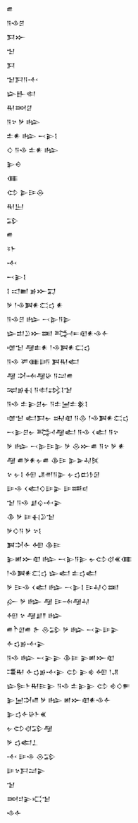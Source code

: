 <div class='block'>
<div class='line'>𒌑</div>
<div class='line'>𒀀𒈾𒆪</div>
<div class='line'>𒁕𒁍</div>
<div class='line'>𒈠</div>
<div class='line'>𒁕</div>
<div class='line'>𒈠𒁕𒀀𒋾</div>
<div class='line'>𒇽𒃲𒊕</div>
<div class='line'>𒊑𒇷𒆪</div>
<div class='line'>𒀀𒆳 𒃻 𒈗</div>
<div class='line'>𒉺𒀭 𒈗 𒁁𒉌𒋙</div>
<div class='line'>𒄭 𒀀𒈾 𒉺𒀭 𒈗</div>
<div class='line'>𒉌𒀪</div>
<div class='line'>𒈪</div>
<div class='line'>𒌌 𒉌𒄿𒁲</div>
<div class='line'>𒊑𒌨</div>
<div class='line'>𒁉</div>
<div class='line'>𒌑</div>
<div class='line'>𒂟𒈨</div>
<div class='line'>𒋾</div>
<div class='line'>𒁁𒉌𒋙</div>
<div class='line'>𒋙 𒀊𒆤 𒂊𒁍𒍑</div>
<div class='line'>𒃻 𒁹𒈾𒀉𒀭𒀫𒌓 𒀭</div>
<div class='line'>𒀀𒈾𒆪 𒈗 𒁁𒉌𒀀𒉌</div>
<div class='line'>𒇽𒄥𒊒𒁍𒌅 𒅋𒋰𒊏𒀭𒈾𒅆</div>
<div class='line'>𒌝𒈠 𒆷𒉺𒀭 𒁹𒈾𒀉𒀭𒀫𒌓</div>
<div class='line'>𒀀𒈾 𒂄𒈪𒅀 𒀉𒊑𒅗</div>
<div class='line'>𒆷 𒋫𒁄𒆷𒄩 𒀀𒁺𒌑</div>
<div class='line'>𒉈𒂊𒈬 𒀀𒊕𒃶𒋙𒈠</div>
<div class='line'>𒀀𒈾 𒉺𒉌𒆪𒉡 𒀀𒉺𒅁𒉺𒆜𒋙</div>
<div class='line'>𒌝𒈠 𒅗𒁕𒉡 𒊻𒊏 𒀀𒁲 𒁹𒈾𒀉𒀭𒀫𒌓</div>
<div class='line'>𒁁𒉌𒆪𒉡 𒅋𒆷𒅗 𒀀𒈾 𒌋𒅗 𒀀𒆳</div>
<div class='line'>𒃻 𒈗 𒁁𒉌𒄿𒉌 𒃻 𒊮𒁍𒌑 𒀀𒆳 𒃻 𒀭</div>
<div class='line'>𒆷 𒌑𒃻𒀭𒉡𒌑 𒆠𒄿 𒉌𒅕𒄷𒍮</div>
<div class='line'>𒆳 𒉡𒋙 𒅇 𒂗𒉣𒀀𒉌 𒉡𒌓𒆗𒊩𒌆</div>
<div class='line'>𒄿𒈾 𒌋𒅗𒄭𒄿𒉌 𒄿𒌁𒁀</div>
<div class='line'>𒈠 𒀀𒈾 𒋗𒌒𒋾𒉌</div>
<div class='line'>𒆠 𒃻 𒄿𒈬𒊒𒈠</div>
<div class='line'>𒃻𒄭𒀀 𒃻 𒆳𒋙</div>
<div class='line'>𒀉𒋫𒅆 𒅇 𒆠𒄿</div>
<div class='line'>𒉌𒅖𒁍𒊏 𒈗 𒁁𒉌𒀀𒉌 𒉡𒌌𒋼𒌍𒈪</div>
<div class='line'>𒁹𒈾𒀉𒀭𒀫𒌓 𒇽𒅗 𒉺𒌓𒅗</div>
<div class='line'>𒃻 𒄿𒈾 𒌋𒅗 𒈗 𒁁𒉌𒋙 𒄿𒄷𒄭𒌅</div>
<div class='line'>𒅎 𒃻 𒈗 𒆷 𒄿𒁄𒆷𒄷</div>
<div class='line'>𒅇 𒆳 𒆷𒋗𒈫 𒈗</div>
<div class='line'>𒌑𒋻𒇻𒌑 𒉿 𒊮𒁉 𒃻 𒈗 𒁁𒉌𒄿𒉌</div>
<div class='line'>𒅆𒌓𒂊𒋾𒉌</div>
<div class='line'>𒀀𒈾 𒈗 𒁁𒉌𒉌 𒆠𒄿 𒉌𒅖𒁍𒊏</div>
<div class='line'>𒃮𒊑 𒅆𒌓𒂊𒋾𒉌 𒌌 𒉌𒄯 𒅇 𒁹𒂗</div>
<div class='line'>𒇽𒌉𒈨𒊑𒄿𒉌 𒀀𒈾 𒉺𒉌𒉌 𒌌 𒄴𒄭𒊓</div>
<div class='line'>𒉌𒅁𒋫𒈛 𒃻 𒈗 𒅖𒁍𒊏𒀭𒈾𒅆</div>
<div class='line'>𒉌𒌓𒅆𒄩𒈨𒌍</div>
<div class='line'>𒉡𒌌𒋼𒁉𒆷</div>
<div class='line'>𒃻 𒌓𒅗𒁇</div>
<div class='line'>𒋾 𒄿𒈾 𒊮𒁉</div>
<div class='line'>𒄿𒆳𒁕𒁺𒉌</div>
<div class='line'>𒈠</div>
<div class='line'>𒇷𒄑𒉌𒄣𒈠</div>
<div class='line'>𒈾𒅆</div>
</div>